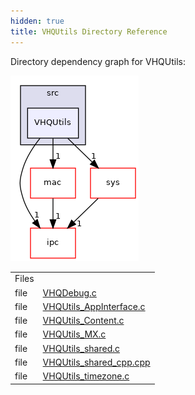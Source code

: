 ```yaml
---
hidden: true
title: VHQUtils Directory Reference
---
```


Directory dependency graph for VHQUtils:

![tmsagt/src/VHQUtils](dir_8067e1b9d01c079cf22ff7672b5922b3_dep.png)

|  |  |
|----|----|
| Files |  |
| file   | <a href="_v_h_q_debug_8c.md">VHQDebug.c</a> |
| file   | <a href="_v_h_q_utils___app_interface_8c.md">VHQUtils_AppInterface.c</a> |
| file   | <a href="_v_h_q_utils___content_8c.md">VHQUtils_Content.c</a> |
| file   | <a href="_v_h_q_utils___m_x_8c.md">VHQUtils_MX.c</a> |
| file   | <a href="_v_h_q_utils__shared_8c.md">VHQUtils_shared.c</a> |
| file   | <a href="_v_h_q_utils__shared__cpp_8cpp.md">VHQUtils_shared_cpp.cpp</a> |
| file   | <a href="_v_h_q_utils__timezone_8c.md">VHQUtils_timezone.c</a> |
